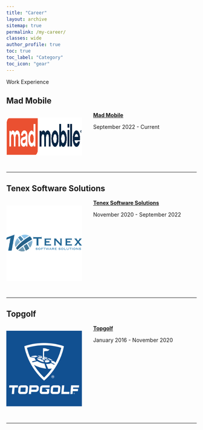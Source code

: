 ```yaml
---
title: "Career"
layout: archive
sitemap: true
permalink: /my-career/
classes: wide
author_profile: true
toc: true
toc_label: "Category"
toc_icon: "gear"
---
```


Work Experience

## Mad Mobile
<img src="/assets/images/madmobile.png" width="200" height="100" alt="" align="left" style="padding-top:15px;padding-bottom:30px;padding-right: 30px;" /> 
<div> <strong> <a href="https://madmobile.com/">Mad Mobile</a>  </strong> <br> 
    <p>September 2022 - Current</p>
</div> 
<br clear="left"/>
<hr />

## Tenex Software Solutions
<img src="/assets/images/tenex.png" width="200" height="auto" alt="" align="left" style="padding-top:15px;padding-bottom:30px;padding-right: 30px;" /> 
<div> <strong> <a href="https://www.tenexsolutions.com/">Tenex Software Solutions</a>  </strong> <br> 
    <p>November 2020 - September 2022</p>
</div> 
<br clear="left"/>
<hr />

## Topgolf

<img src="/assets/images/topgolf.png" width="200" height="auto" alt="" align="left" style="padding-top:15px;padding-bottom:30px;padding-right: 30px;" /> 
<div> <strong> <a href="https://topgolf.com/us/">Topgolf</a>  </strong> <br> 
    <p>January 2016 - November 2020</p>
</div> 
<br clear="left"/>
<hr />
